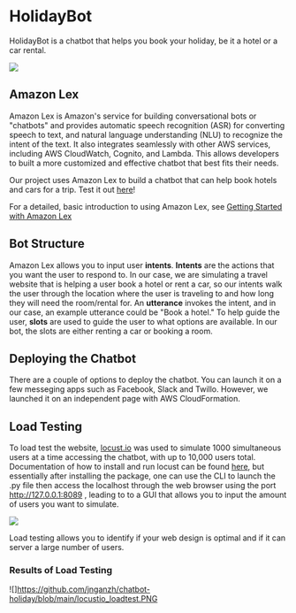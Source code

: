 # HolidayBot

HolidayBot is a chatbot that helps you book your holiday, be it a hotel or a car rental. 

![](https://github.com/jnganzh/chatbot-holiday/blob/main/demo.png)

## Amazon Lex

Amazon Lex is Amazon's service for building conversational bots or "chatbots" and provides automatic speech recognition (ASR) for converting speech to text, and natural language understanding (NLU) to recognize the intent of the text. It also integrates seamlessly with other AWS services, including AWS CloudWatch, Cognito, and Lambda. This allows developers to built a more customized and effective chatbot that best fits their needs.

Our project uses Amazon Lex to build a chatbot that can help book hotels and cars for a trip. Test it out [here](https://dr5p7ego6gbjc.cloudfront.net/index.html)!

For a detailed, basic introduction to using Amazon Lex, see [Getting Started with Amazon Lex](https://docs.aws.amazon.com/lex/latest/dg/getting-started.html)

## Bot Structure

Amazon Lex allows you to input user **intents**. **Intents** are the actions that you want the user to respond to. In our case, we are simulating a travel website that is helping a user book a hotel or rent a car, so our intents walk the user through the location where the user is traveling to and how long they will need the room/rental for. An **utterance** invokes the intent, and in our case, an example utterance could be "Book a hotel." To help guide the user, **slots** are used to guide the user to what options are available. In our bot, the slots are either renting a car or booking a room.

## Deploying the Chatbot

There are a couple of options to deploy the chatbot. You can launch it on a few messeging apps such as Facebook, Slack and Twillo. However, we launched it on an independent page with AWS CloudFormation.



## Load Testing

To load test the website, [locust.io](https://locust.io) was used to simulate 1000 simultaneous users at a time accessing the chatbot, with up to 10,000 users total. Documentation of how to install and run locust can be found [here](https://docs.locust.io/en/stable/), but essentially after installing the package, one can use the CLI to launch the .py file then access the localhost through the web browser using the port http://127.0.0.1:8089 , leading to to a GUI that allows you to input the amount of users you want to simulate.

![](https://github.com/jnganzh/chatbot-holiday/blob/main/locust.png)

Load testing allows you to identify if your web design is optimal and if it can server a large number of users.

### Results of Load Testing


![]https://github.com/jnganzh/chatbot-holiday/blob/main/locustio_loadtest.PNG
